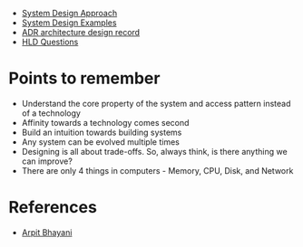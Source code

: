 - [System Design Approach](System%20Design%20Approach.md)
- [System Design Examples](System%20Design%20Examples.md)
- [ADR architecture design record](ADR%20architecture%20design%20record.md)
- [HLD Questions](HLD%20Questions.md)
# Points to remember
- Understand the core property of the system and access pattern instead of a technology
- Affinity towards a technology comes second
- Build an intuition towards building systems
- Any system can be evolved multiple times
- Designing is all about trade-offs. So, always think, is there anything we can improve?
- There are only 4 things in computers - Memory, CPU, Disk, and Network
# References
- [Arpit Bhayani](https://www.arpitbhayani.me)